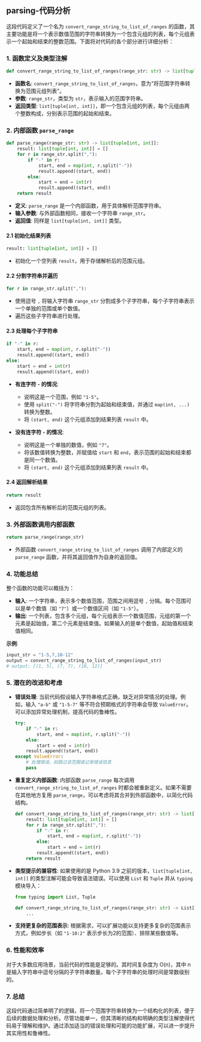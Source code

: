 ## parsing-代码分析
这段代码定义了一个名为 `convert_range_string_to_list_of_ranges` 的函数，其主要功能是将一个表示数值范围的字符串转换为一个包含元组的列表，每个元组表示一个起始和结束的整数范围。下面将对代码的各个部分进行详细分析：

### 1. 函数定义及类型注解

```python
def convert_range_string_to_list_of_ranges(range_str: str) -> list[tuple[int, int]]:
```

- **函数名**: `convert_range_string_to_list_of_ranges`，意为“将范围字符串转换为范围元组列表”。
- **参数**: `range_str`，类型为 `str`，表示输入的范围字符串。
- **返回类型**: `list[tuple[int, int]]`，即一个包含元组的列表，每个元组由两个整数构成，分别表示范围的起始和结束。

### 2. 内部函数 `parse_range`

```python
def parse_range(range_str: str) -> list[tuple[int, int]]:
    result: list[tuple[int, int]] = []
    for r in range_str.split(","):
        if "-" in r:
            start, end = map(int, r.split("-"))
            result.append((start, end))
        else:
            start = end = int(r)
            result.append((start, end))
    return result
```

- **定义**: `parse_range` 是一个内部函数，用于具体解析范围字符串。
- **输入参数**: 与外部函数相同，接收一个字符串 `range_str`。
- **返回值**: 同样是 `list[tuple[int, int]]` 类型。

#### 2.1 初始化结果列表

```python
result: list[tuple[int, int]] = []
```

- 初始化一个空列表 `result`，用于存储解析后的范围元组。

#### 2.2 分割字符串并遍历

```python
for r in range_str.split(","):
```

- 使用逗号 `,` 将输入字符串 `range_str` 分割成多个子字符串，每个子字符串表示一个单独的范围或单个数值。
- 遍历这些子字符串进行处理。

#### 2.3 处理每个子字符串

```python
if "-" in r:
    start, end = map(int, r.split("-"))
    result.append((start, end))
else:
    start = end = int(r)
    result.append((start, end))
```

- **有连字符 `-` 的情况**:
  - 说明这是一个范围，例如 `"1-5"`。
  - 使用 `split("-")` 将字符串分割为起始和结束值，并通过 `map(int, ...)` 转换为整数。
  - 将 `(start, end)` 这个元组添加到结果列表 `result` 中。
  
- **没有连字符 `-` 的情况**:
  - 说明这是一个单独的数值，例如 `"7"`。
  - 将该数值转换为整数，并赋值给 `start` 和 `end`，表示范围的起始和结束都是同一个数值。
  - 将 `(start, end)` 这个元组添加到结果列表 `result` 中。

#### 2.4 返回解析结果

```python
return result
```

- 返回包含所有解析后的范围元组的列表。

### 3. 外部函数调用内部函数

```python
return parse_range(range_str)
```

- 外部函数 `convert_range_string_to_list_of_ranges` 调用了内部定义的 `parse_range` 函数，并将其返回值作为自身的返回值。

### 4. 功能总结

整个函数的功能可以概括为：

- **输入**: 一个字符串，表示多个数值范围，范围之间用逗号 `,` 分隔。每个范围可以是单个数值（如 `"7"`）或一个数值区间（如 `"1-5"`）。
- **输出**: 一个列表，包含多个元组，每个元组表示一个数值范围，元组的第一个元素是起始值，第二个元素是结束值。如果输入的是单个数值，起始值和结束值相同。

**示例**:

```python
input_str = "1-5,7,10-12"
output = convert_range_string_to_list_of_ranges(input_str)
# output: [(1, 5), (7, 7), (10, 12)]
```

### 5. 潜在的改进和考虑

- **错误处理**: 当前代码假设输入字符串格式正确，缺乏对异常情况的处理。例如，输入 `"a-b"` 或 `"1-5-7"` 等不符合预期格式的字符串会导致 `ValueError`。可以添加异常处理机制，提高代码的鲁棒性。
  
  ```python
  try:
      if "-" in r:
          start, end = map(int, r.split("-"))
      else:
          start = end = int(r)
      result.append((start, end))
  except ValueError:
      # 处理错误，如跳过该范围或记录错误信息
      pass
  ```
  
- **重复定义内部函数**: 内部函数 `parse_range` 每次调用 `convert_range_string_to_list_of_ranges` 时都会被重新定义。如果不需要在其他地方复用 `parse_range`，可以考虑将其合并到外部函数中，以简化代码结构。
  
  ```python
  def convert_range_string_to_list_of_ranges(range_str: str) -> list[tuple[int, int]]:
      result: list[tuple[int, int]] = []
      for r in range_str.split(","):
          if "-" in r:
              start, end = map(int, r.split("-"))
          else:
              start = end = int(r)
          result.append((start, end))
      return result
  ```
  
- **类型提示的兼容性**: 如果使用的是 Python 3.9 之前的版本，`list[tuple[int, int]]` 的类型注解可能会导致语法错误。可以使用 `List` 和 `Tuple` 并从 `typing` 模块导入：

  ```python
  from typing import List, Tuple

  def convert_range_string_to_list_of_ranges(range_str: str) -> List[Tuple[int, int]]:
      ...
  ```

- **支持更复杂的范围表示**: 根据需求，可以扩展功能以支持更多复杂的范围表示方式，例如步长（如 `"1-10:2"` 表示步长为2的范围）、排除某些数值等。

### 6. 性能和效率

对于大多数应用场景，当前代码的性能是足够的。其时间复杂度为 O(n)，其中 n 是输入字符串中逗号分隔的子字符串数量。每个子字符串的处理时间是常数级别的。

### 7. 总结

这段代码通过简单明了的逻辑，将一个范围字符串转换为一个结构化的列表，便于后续的数据处理和分析。尽管功能单一，但其清晰的结构和明确的类型注解使得代码易于理解和维护。通过添加适当的错误处理和可能的功能扩展，可以进一步提升其实用性和鲁棒性。
